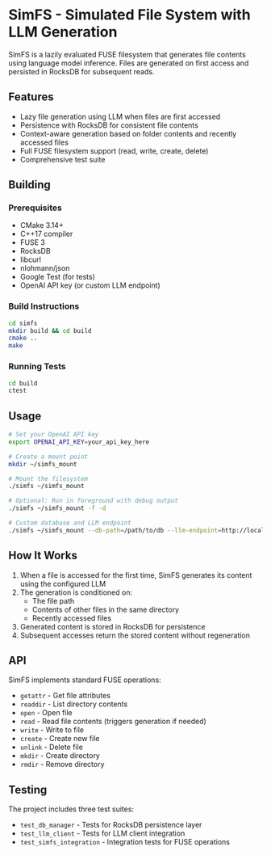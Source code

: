 # SimFS - Simulated File System with LLM Generation

SimFS is a lazily evaluated FUSE filesystem that generates file contents using language model inference. Files are generated on first access and persisted in RocksDB for subsequent reads.

## Features

- Lazy file generation using LLM when files are first accessed
- Persistence with RocksDB for consistent file contents
- Context-aware generation based on folder contents and recently accessed files
- Full FUSE filesystem support (read, write, create, delete)
- Comprehensive test suite

## Building

### Prerequisites

- CMake 3.14+
- C++17 compiler
- FUSE 3
- RocksDB
- libcurl
- nlohmann/json
- Google Test (for tests)
- OpenAI API key (or custom LLM endpoint)

### Build Instructions

```bash
cd simfs
mkdir build && cd build
cmake ..
make
```

### Running Tests

```bash
cd build
ctest
```

## Usage

```bash
# Set your OpenAI API key
export OPENAI_API_KEY=your_api_key_here

# Create a mount point
mkdir ~/simfs_mount

# Mount the filesystem
./simfs ~/simfs_mount

# Optional: Run in foreground with debug output
./simfs ~/simfs_mount -f -d

# Custom database and LLM endpoint
./simfs ~/simfs_mount --db-path=/path/to/db --llm-endpoint=http://localhost:8080/v1/chat/completions
```

## How It Works

1. When a file is accessed for the first time, SimFS generates its content using the configured LLM
2. The generation is conditioned on:
   - The file path
   - Contents of other files in the same directory
   - Recently accessed files
3. Generated content is stored in RocksDB for persistence
4. Subsequent accesses return the stored content without regeneration

## API

SimFS implements standard FUSE operations:
- `getattr` - Get file attributes
- `readdir` - List directory contents
- `open` - Open file
- `read` - Read file contents (triggers generation if needed)
- `write` - Write to file
- `create` - Create new file
- `unlink` - Delete file
- `mkdir` - Create directory
- `rmdir` - Remove directory

## Testing

The project includes three test suites:
- `test_db_manager` - Tests for RocksDB persistence layer
- `test_llm_client` - Tests for LLM client integration
- `test_simfs_integration` - Integration tests for FUSE operations